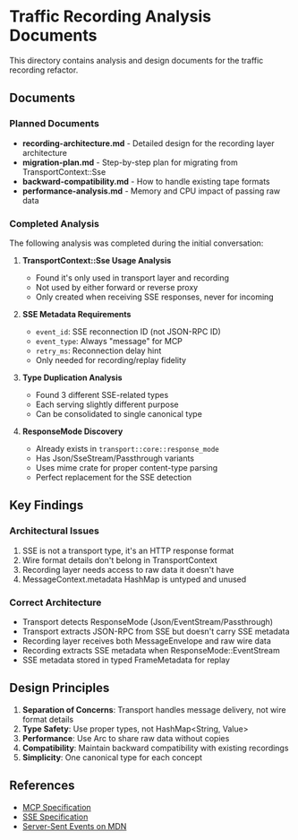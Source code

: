 # Traffic Recording Analysis Documents

This directory contains analysis and design documents for the traffic recording refactor.

## Documents

### Planned Documents

- **recording-architecture.md** - Detailed design for the recording layer architecture
- **migration-plan.md** - Step-by-step plan for migrating from TransportContext::Sse
- **backward-compatibility.md** - How to handle existing tape formats
- **performance-analysis.md** - Memory and CPU impact of passing raw data

### Completed Analysis

The following analysis was completed during the initial conversation:

1. **TransportContext::Sse Usage Analysis**
   - Found it's only used in transport layer and recording
   - Not used by either forward or reverse proxy
   - Only created when receiving SSE responses, never for incoming

2. **SSE Metadata Requirements**
   - `event_id`: SSE reconnection ID (not JSON-RPC ID)
   - `event_type`: Always "message" for MCP
   - `retry_ms`: Reconnection delay hint
   - Only needed for recording/replay fidelity

3. **Type Duplication Analysis**
   - Found 3 different SSE-related types
   - Each serving slightly different purpose
   - Can be consolidated to single canonical type

4. **ResponseMode Discovery**
   - Already exists in `transport::core::response_mode`
   - Has Json/SseStream/Passthrough variants
   - Uses mime crate for proper content-type parsing
   - Perfect replacement for the SSE detection

## Key Findings

### Architectural Issues
1. SSE is not a transport type, it's an HTTP response format
2. Wire format details don't belong in TransportContext
3. Recording layer needs access to raw data it doesn't have
4. MessageContext.metadata HashMap is untyped and unused

### Correct Architecture
- Transport detects ResponseMode (Json/EventStream/Passthrough)
- Transport extracts JSON-RPC from SSE but doesn't carry SSE metadata
- Recording layer receives both MessageEnvelope and raw wire data
- Recording extracts SSE metadata when ResponseMode::EventStream
- SSE metadata stored in typed FrameMetadata for replay

## Design Principles

1. **Separation of Concerns**: Transport handles message delivery, not wire format details
2. **Type Safety**: Use proper types, not HashMap<String, Value>
3. **Performance**: Use Arc to share raw data without copies
4. **Compatibility**: Maintain backward compatibility with existing recordings
5. **Simplicity**: One canonical type for each concept

## References

- [MCP Specification](https://spec.modelcontextprotocol.io)
- [SSE Specification](https://html.spec.whatwg.org/multipage/server-sent-events.html)
- [Server-Sent Events on MDN](https://developer.mozilla.org/en-US/docs/Web/API/Server-sent_events)